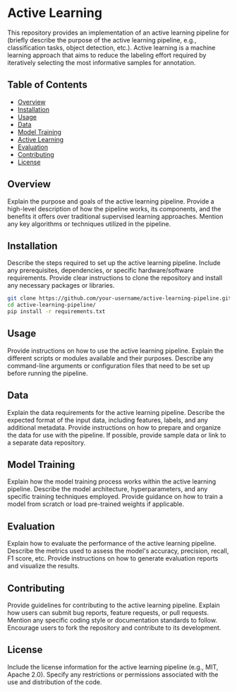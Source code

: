 # Active Learning

This repository provides an implementation of an active learning pipeline for (briefly describe the purpose of the active learning pipeline, e.g., classification tasks, object detection, etc.). Active learning is a machine learning approach that aims to reduce the labeling effort required by iteratively selecting the most informative samples for annotation.

## Table of Contents

- [Overview](#overview)
- [Installation](#installation)
- [Usage](#usage)
- [Data](#data)
- [Model Training](#model-training)
- [Active Learning](#active-learning)
- [Evaluation](#evaluation)
- [Contributing](#contributing)
- [License](#license)

## Overview

Explain the purpose and goals of the active learning pipeline. Provide a high-level description of how the pipeline works, its components, and the benefits it offers over traditional supervised learning approaches. Mention any key algorithms or techniques utilized in the pipeline.

## Installation

Describe the steps required to set up the active learning pipeline. Include any prerequisites, dependencies, or specific hardware/software requirements. Provide clear instructions to clone the repository and install any necessary packages or libraries.

```bash
git clone https://github.com/your-username/active-learning-pipeline.git
cd active-learning-pipeline/
pip install -r requirements.txt
```

## Usage

Provide instructions on how to use the active learning pipeline. Explain the different scripts or modules available and their purposes. Describe any command-line arguments or configuration files that need to be set up before running the pipeline.


## Data

Explain the data requirements for the active learning pipeline. Describe the expected format of the input data, including features, labels, and any additional metadata. Provide instructions on how to prepare and organize the data for use with the pipeline. If possible, provide sample data or link to a separate data repository.

## Model Training

Explain how the model training process works within the active learning pipeline. Describe the model architecture, hyperparameters, and any specific training techniques employed. Provide guidance on how to train a model from scratch or load pre-trained weights if applicable.


## Evaluation

Explain how to evaluate the performance of the active learning pipeline. Describe the metrics used to assess the model's accuracy, precision, recall, F1 score, etc. Provide instructions on how to generate evaluation reports and visualize the results.


## Contributing

Provide guidelines for contributing to the active learning pipeline. Explain how users can submit bug reports, feature requests, or pull requests. Mention any specific coding style or documentation standards to follow. Encourage users to fork the repository and contribute to its development.

## License

Include the license information for the active learning pipeline (e.g., MIT, Apache 2.0). Specify any restrictions or permissions associated with the use and distribution of the code.
